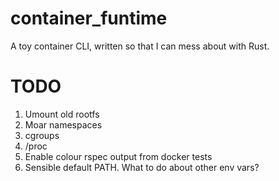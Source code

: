 # container_funtime

A toy container CLI, written so that I can mess about with Rust.

# TODO

1. Umount old rootfs
1. Moar namespaces
1. cgroups
1. /proc
1. Enable colour rspec output from docker tests
1. Sensible default PATH. What to do about other env vars?

